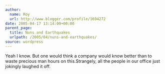 ```yaml
---
author:
  name: Roy
  url: http://www.blogger.com/profile/1694272
date: 2005-04-17 13:14:00+00:00
parent_page:
  title: Nuns and Earthquakes
  urlpath: /2005/04/nuns-and-earthquakes/
source: wordpress
---
```


Yeah I know. But one would think a company would know better than to waste  precious man hours on this.Strangely, all the people in our office just jokingly laughed it off.